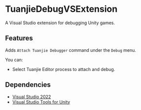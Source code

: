 # TuanjieDebugVSExtension

A Visual Studio extension for debugging Unity games.

## Features

Adds `Attach Tuanjie Debugger` command under the `Debug` menu.

You can:
- Select Tuanjie Editor process to attach and debug.

## Dependencies

- [Visual Studio 2022](https://visualstudio.microsoft.com/downloads/)
- [Visual Studio Tools for Unity](https://learn.microsoft.com/en-us/visualstudio/gamedev/unity/get-started/visual-studio-tools-for-unity)
